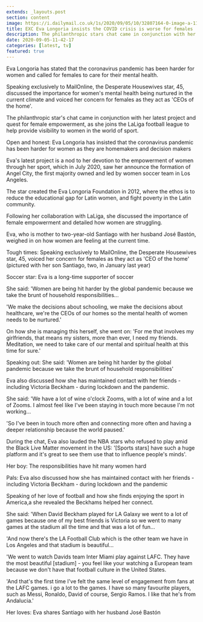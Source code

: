 ```yaml
---
extends: _layouts.post
section: content
image: https://i.dailymail.co.uk/1s/2020/09/05/10/32807164-0-image-a-113_1599299983392.jpg 
title: EXC Eva Longoria insists the COVID crisis is worse for females 
description: The philanthropic stars chat came in conjunction with her latest project and quest for female empowerment, as she joins the LaLiga football league to help provide visibility to women in  sport 
date: 2020-09-05-11-42-17 
categories: [latest, tv] 
featured: true 
--- 
```

Eva Longoria has stated that the coronavirus pandemic has been harder for women and called for females to care for their mental health. 

Speaking exclusively to MailOnline, the Desperate Housewives star, 45, discussed the importance for women's mental health being nurtured in the current climate and voiced her concern for females as they act as 'CEOs of the home'.

The philanthropic star's chat came in conjunction with her latest project and quest for female empowerment, as she joins the LaLiga football league to help provide visibility to women in the world of sport. 

Open and honest: Eva Longoria has insisted that the coronavirus pandemic has been harder for women as they are homemakers and decision makers

Eva's latest project is a nod to her devotion to the empowerment of women through her sport, which in July 2020, saw her announce the formation of Angel City, the first majority owned and led by women soccer team in Los Angeles.

The star created the Eva Longoria Foundation in 2012, where the ethos is to reduce the educational gap for Latin women, and fight poverty in the Latin community.

Following her collaboration with LaLiga, she discussed the importance of female empowerment and detailed how women are struggling.

Eva, who is mother to two-year-old Santiago with her husband José Bastón, weighed in on how women are feeling at the current time. 

Tough times: Speaking exclusively to MailOnline, the Desperate Housewives star, 45, voiced her concern for females as they act as 'CEO of the home' (pictured with her son Santiago, two, in January last year)

Soccer star: Eva is a long-time supporter of soccer 

She said: 'Women are being hit harder by the global pandemic because we take the brunt of household responsibilities...

'We make the decisions about schooling, we make the decisions about healthcare, we're the CEOs of our homes so the mental health of women needs to be nurtured.'

On how she is managing this herself, she went on: 'For me that involves my girlfriends, that means my sisters, more than ever, I need my friends. Meditation, we need to take care of our mental and spiritual health at this time for sure.'

Speaking out: She said: 'Women are being hit harder by the global pandemic because we take the brunt of household responsibilities'

Eva also discussed how she has maintained contact with her friends - including Victoria Beckham - during lockdown and the pandemic. 

She said: 'We have a lot of wine o'clock Zooms, with a lot of wine and a lot of Zooms. I almost feel like I've been staying in touch more because I'm not working...

'So I've been in touch more often and connecting more often and having a deeper relationship because the world paused.'

During the chat, Eva also lauded the NBA stars who refused to play amid the Black Live Matter movement in the US: '[Sports stars] have such a huge platform and it's great to see them use that to influence people's minds'.  

Her boy: The responsibilities have hit many women hard 

Pals: Eva also discussed how she has maintained contact with her friends - including Victoria Beckham - during lockdown and the pandemic

Speaking of her love of football and how she finds enjoying the sport in America,a she revealed the Beckhams helped her connect. 

She said: 'When David Beckham played for LA Galaxy we went to a lot of games because one of my best friends is Victoria so we went to many games at the stadium all the time and that was a lot of fun...

'And now there's the LA Football Club which is the other team we have in Los Angeles and that stadium is beautiful...

'We went to watch Davids team Inter Miami play against LAFC. They have the most beautiful [stadium] - you feel like your watching a European team because we don't have that football culture in the United States. 

'And that's the first time I've felt the same level of engagement from fans at the LAFC games. i go a lot to the games. I have so many favourite players, such as Messi, Ronaldo, David of course, Sergio Ramos. I like that he's from Andalucia.'

Her loves: Eva shares Santiago with her husband José Bastón


